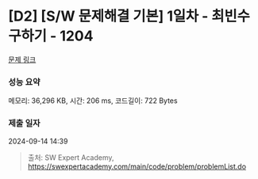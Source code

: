 # [D2] [S/W 문제해결 기본] 1일차 - 최빈수 구하기 - 1204 

[문제 링크](https://swexpertacademy.com/main/code/problem/problemDetail.do?contestProbId=AV13zo1KAAACFAYh) 

### 성능 요약

메모리: 36,296 KB, 시간: 206 ms, 코드길이: 722 Bytes

### 제출 일자

2024-09-14 14:39



> 출처: SW Expert Academy, https://swexpertacademy.com/main/code/problem/problemList.do